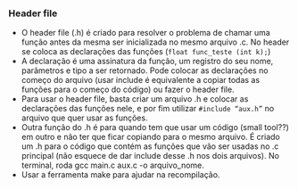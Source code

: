 ### Header file
* O header file (.h) é criado para resolver o problema de chamar uma função antes da mesma ser inicializada no mesmo arquivo .c. No header se coloca as declarações das funções (`float func_teste (int k);`)
* A declaração é uma assinatura da função, um registro do seu nome, parâmetros e tipo a ser retornado. Pode colocar as declarações no começo do arquivo (usar include é equivalente a copiar todas as funções para o começo do código) ou fazer o header file. 
* Para usar o header file, basta criar um arquivo .h e colocar as declarações das funções nele, e por fim utilizar `#include “aux.h”` no arquivo que quer usar as funções. 
* Outra função do .h é para quando tem que usar um código (small tool??) em outro e não ter que ficar copiando para o mesmo arquivo. É criado um .h para o código que contém as funções que vão ser usadas no .c principal (não esquece de dar include desse .h nos dois arquivos). No terminal, roda gcc main.c aux.c -o arquivo_nome.
* Usar a ferramenta make para ajudar na recompilação.